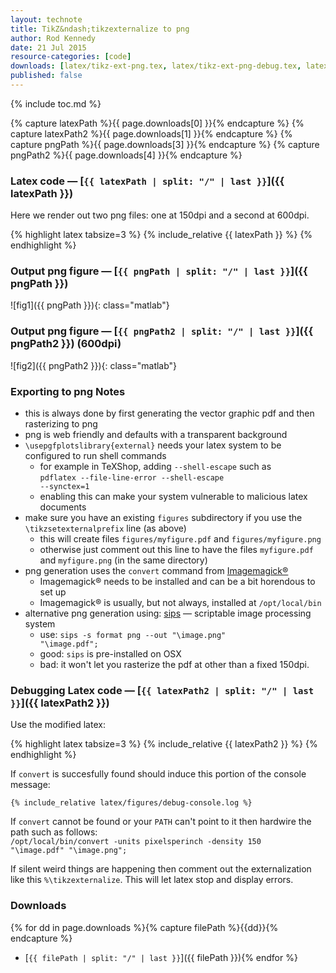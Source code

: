 ```yaml
---
layout: technote
title: TikZ&ndash;tikzexternalize to png
author: Rod Kennedy
date: 21 Jul 2015
resource-categories: [code]
downloads: [latex/tikz-ext-png.tex, latex/tikz-ext-png-debug.tex, latex/tikz-ext-png.pdf, latex/figures/myfigure.png, latex/figures/myfigure-600.png]
published: false
---
```


{% include toc.md %}

{% capture latexPath %}{{ page.downloads[0] }}{% endcapture %}
{% capture latexPath2 %}{{ page.downloads[1] }}{% endcapture %}
{% capture pngPath %}{{ page.downloads[3] }}{% endcapture %}
{% capture pngPath2 %}{{ page.downloads[4] }}{% endcapture %}

### Latex code &mdash; [<code>{{ latexPath | split: "/" | last }}</code>]({{ latexPath }})

Here we render out two png files: one at 150dpi and a second at 600dpi.

{% highlight latex tabsize=3 %}
{% include_relative {{ latexPath }} %}
{% endhighlight %}

### Output png figure &mdash; [<code>{{ pngPath | split: "/" | last }}</code>]({{ pngPath }})

![fig1]({{ pngPath }}){: class="matlab"}

### Output png figure &mdash; [<code>{{ pngPath2 | split: "/" | last }}</code>]({{ pngPath2 }}) (600dpi)

![fig2]({{ pngPath2 }}){: class="matlab"}

### Exporting to png Notes

- this is always done by first generating the vector graphic pdf and then rasterizing to png
- png is web friendly and defaults with a transparent background
- <code>\usepgfplotslibrary{external}</code> needs your latex system to be configured to run shell commands
	- for example in TeXShop, adding <code>--shell-escape</code> such as<br> <code>pdflatex --file-line-error --shell-escape --synctex=1</code>
	- enabling this can make your system vulnerable to malicious latex documents
- make sure you have an existing <code>figures</code> subdirectory if you use the <code>\tikzsetexternalprefix</code> line (as above)
	- this will create files <code>figures/myfigure.pdf</code> and <code>figures/myfigure.png</code>
	- otherwise just comment out this line to have the files <code>myfigure.pdf</code> and <code>myfigure.png</code> (in the same directory)
- png generation uses the <code>convert</code> command from [Imagemagick&reg;](http://www.imagemagick.org/script/index.php)
	- Imagemagick&reg; needs to be installed and can be a bit horendous to set up
	- Imagemagick&reg; is usually, but not always, installed at <code>/opt/local/bin</code>
- alternative png generation using:
 [sips](https://developer.apple.com/library/mac/documentation/Darwin/Reference/ManPages/man1/sips.1.html) &mdash; scriptable image processing system
	- use: <code>sips -s format png --out "\image.png" "\image.pdf";</code>
	- good: <code>sips</code> is pre-installed on OSX
	- bad: it won't let you rasterize the pdf at other than a fixed 150dpi.

### Debugging Latex code &mdash; [<code>{{ latexPath2 | split: "/" | last }}</code>]({{ latexPath2 }})

Use the modified latex:

{% highlight latex tabsize=3 %}
{% include_relative {{ latexPath2 }} %}
{% endhighlight %}

If <code>convert</code> is succesfully found should induce this portion of the console message:

~~~
{% include_relative latex/figures/debug-console.log %}
~~~

If <code>convert</code> cannot be found or your <code>PATH</code> can't point to it then hardwire the path such as follows:<br>
<code>/opt/local/bin/convert -units pixelsperinch -density 150 "\image.pdf" "\image.png";</code>

If silent weird things are happening then comment out the externalization like this <code>%\tikzexternalize</code>.  This will let latex stop and display errors.

### Downloads

{% for dd in page.downloads %}{% capture filePath %}{{dd}}{% endcapture %}
- [<code>{{ filePath | split: "/" | last }}</code>]({{ filePath }}){% endfor %}
